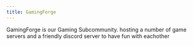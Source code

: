 ```yaml
---
title: GamingForge
---
```


GamingForge is our Gaming Subcommunity.
hosting a number of game servers and a friendly discord server to have fun with eachother